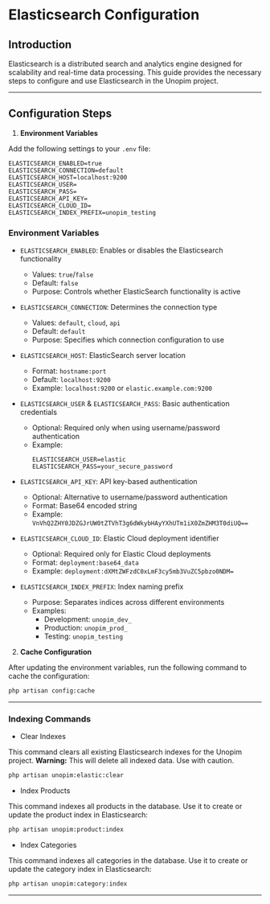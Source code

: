 
# Elasticsearch Configuration



## Introduction

Elasticsearch is a distributed search and analytics engine designed for scalability and real-time data processing. This guide provides the necessary steps to configure and use Elasticsearch in the Unopim project.

---

## Configuration Steps

  1. **Environment Variables**

Add the following settings to your `.env` file:
```env
ELASTICSEARCH_ENABLED=true
ELASTICSEARCH_CONNECTION=default
ELASTICSEARCH_HOST=localhost:9200
ELASTICSEARCH_USER=
ELASTICSEARCH_PASS=
ELASTICSEARCH_API_KEY=
ELASTICSEARCH_CLOUD_ID=
ELASTICSEARCH_INDEX_PREFIX=unopim_testing
```

### Environment Variables

- `ELASTICSEARCH_ENABLED`: Enables or disables the Elasticsearch functionality
  - Values: `true`/`false`
  - Default: `false`
  - Purpose: Controls whether ElasticSearch functionality is active

- `ELASTICSEARCH_CONNECTION`: Determines the connection type
  - Values: `default`, `cloud`, `api`
  - Default: `default`
  - Purpose: Specifies which connection configuration to use

- `ELASTICSEARCH_HOST`: ElasticSearch server location
  - Format: `hostname:port`
  - Default: `localhost:9200`
  - Example: `localhost:9200` or `elastic.example.com:9200`

- `ELASTICSEARCH_USER` & `ELASTICSEARCH_PASS`: Basic authentication credentials
  - Optional: Required only when using username/password authentication
  - Example:
    ```
    ELASTICSEARCH_USER=elastic
    ELASTICSEARCH_PASS=your_secure_password
    ```

- `ELASTICSEARCH_API_KEY`: API key-based authentication
  - Optional: Alternative to username/password authentication
  - Format: Base64 encoded string
  - Example: `VnVhQ2ZHY0JDZGJrUW0tZTVhT3g6dWkybHAyYXhUTm1iX0ZmZHM3T0diUQ==`

- `ELASTICSEARCH_CLOUD_ID`: Elastic Cloud deployment identifier
  - Optional: Required only for Elastic Cloud deployments
  - Format: `deployment:base64_data`
  - Example: `deployment:dXMtZWFzdC0xLmF3cy5mb3VuZC5pbzo0NDM=`

- `ELASTICSEARCH_INDEX_PREFIX`: Index naming prefix
  - Purpose: Separates indices across different environments
  - Examples:
    - Development: `unopim_dev_`
    - Production: `unopim_prod_`
    - Testing: `unopim_testing`

 2. **Cache Configuration**

After updating the environment variables, run the following command to cache the configuration:

```bash
php artisan config:cache
```

---

### **Indexing Commands**

  -  Clear Indexes

This command clears all existing Elasticsearch indexes for the Unopim project.
 **Warning:** This will delete all indexed data. Use with caution.

```bash
php artisan unopim:elastic:clear
```

 - Index Products

This command indexes all products in the database.
Use it to create or update the product index in Elasticsearch:

```bash
php artisan unopim:product:index
```

 - Index Categories

This command indexes all categories in the database.
Use it to create or update the category index in Elasticsearch:

```bash
php artisan unopim:category:index
```

---